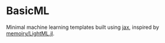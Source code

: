 # BasicML

Minimal machine learning templates built using [jax](https://github.com/google/jax), inspired by [memoiry/LightML.jl](https://github.com/memoiry/LightML.jl).
